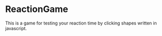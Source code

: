 # ReactionGame
This is a game for testing your reaction time by clicking shapes written in javascript.
